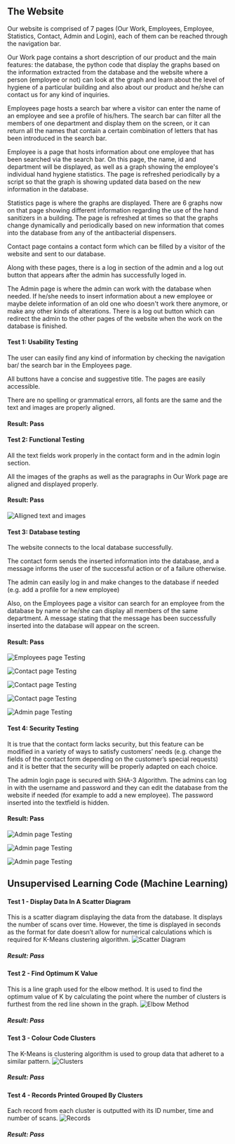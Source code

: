 ## The Website

Our website is comprised of 7 pages (Our Work, Employees, Employee, Statistics, Contact, Admin and Login), each of them can be reached through the navigation bar.

Our Work page contains a short description of our product and the main features: the database, the python code that display the graphs based on the information extracted from the database and the website where a person (employee or not) can look at the graph and learn about the level of hygiene of a particular building and also about our product and he/she can contact us for any kind of inquiries.

Employees page hosts a search bar where a visitor can enter the name of an employee and see a profile of his/hers. The search bar can filter all the members of one department and display them on the screen, or it can return all the names that contain a certain combination of letters that has been introduced in the search bar.

Employee is a page that hosts information about one employee that has been searched via the search bar. On this page, the name, id and department will be displayed, as well as a graph showing the employee's individual hand hygiene statistics. The page is refreshed periodically by a script so that the graph is showing updated data based on the new information in the database.

Statistics page is where the graphs are displayed. There are 6 graphs now on that page showing different information regarding the use of the hand sanitizers in a building. The page is refreshed at times so that the graphs change dynamically and periodically based on new information that comes into the database from any of the antibacterial dispensers.

Contact page contains a contact form which can be filled by a visitor of the website and sent to our database.

Along with these pages, there is a log in section of the admin and a log out button that appears after the admin has successfully loged in.

The Admin page is where the admin can work with the database when needed. If he/she needs to insert information about a new employee or maybe delete information of an old one who doesn't work there anymore, or make any other kinds of alterations. There is a log out button which can redirect the admin to the other pages of the website when the work on the database is finished.

#### Test 1: Usability Testing

The user can easily find any kind of information by checking the navigation bar/ the search bar in the Employees page.
 
 All buttons have a concise and suggestive title. The pages are easily accessible.

There are no spelling or grammatical errors, all fonts are the same and the text and images are properly aligned.


#### Result: Pass

#### Test 2: Functional Testing

All the text fields work properly in the contact form and in the admin login section.

All the images of the graphs as well as the paragraphs in Our Work page are aligned and displayed properly.

#### Result: Pass


![Alligned text and images](Final_Product/images/our_work_ss.jpg)



#### Test 3: Database testing

The website connects to the local database successfully.

The contact form sends the inserted information into the database, and a message informs the user of the successful action or of a failure otherwise.

The admin can easily log in and make changes to the database if needed (e.g. add a profile for a new employee)

Also, on the Employees page a visitor can search for an employee from the database by name or he/she can display all members of the same department.
A message stating that the message has been successfully inserted into the database will appear on the screen.

#### Result: Pass

![Employees page Testing](Final_Product/images/Website-Screenshots/Employee.jpg)


![Contact page Testing](Final_Product/images/insert_message.jpg)


![Contact page Testing](Final_Product/images/contact_form_ss.jpg)


![Contact page Testing](Final_Product/images/database-insert.jpg)


![Admin page Testing](Final_Product/images/inside_admin.jpg)


#### Test 4: Security Testing

It is true that the contact form lacks security, but this feature can be modified in a variety of ways to satisfy customers’ needs (e.g. change the fields of the contact form depending on the customer’s special requests) and it is better that the security will be properly adapted on each choice.

The admin login page is secured with SHA-3 Algorithm. The admins can log in with the username and password and they can edit the database from the website if needed (for example to add a new employee). The password inserted into the textfield is hidden.

#### Result: Pass


![Admin page Testing](Final_Product/images/admin_login.jpg)


![Admin page Testing](Final_Product/images/inside_admin.jpg)


![Admin page Testing](Final_Product/images/log_out.jpg)


## Unsupervised Learning Code (Machine Learning)

#### Test 1 - Display Data In A Scatter Diagram

This is a scatter diagram displaying the data from the database. It displays the number of scans over time. However, the time is displayed in seconds as the format for date doesn’t allow for numerical calculations which is required for K-Means clustering algorithm.
![Scatter Diagram](Final_Product/images/ScatterDiagram.png)

#####  Result: Pass
#### Test 2 - Find Optimum K Value

This is a line graph used for the elbow method. It is used to find the optimum value of K by calculating the point where the number of clusters is furthest from the red line shown in the graph.
![Elbow Method](Final_Product/images/ElbowMethod.png)

#####  Result: Pass
#### Test 3 - Colour Code Clusters

The K-Means is clustering algorithm is used to group data that adheret to a similar pattern.
![Clusters](Final_Product/images/ScatterDiagramClusters.png)
#####  Result: Pass
#### Test 4 - Records Printed Grouped By Clusters

Each record from each cluster is outputted with its ID number, time and number of scans.
![Records](Final_Product/images/RecordsClusters.png)
#####  Result: Pass



